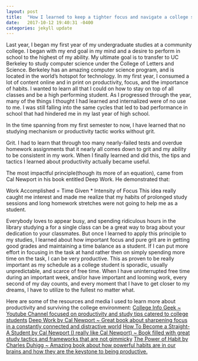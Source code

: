 ```yaml
---
layout: post
title:  "How I learned to keep a tighter focus and navigate a college schedule."
date:   2017-10-12 19:40:31 -0400
categories: jekyll update
---
```

Last year, I began my first year of my undergraduate studies at a community college. I began with my end goal in my mind and a desire to perform in school to the highest of my ability. My ultimate goal is to transfer to UC Berkeley to study computer science under the College of Letters and Science. Berkeley has an amazing computer science program, and is located in the world’s hotspot for technology. In my first year, I consumed a lot of content online and in print on productivity, focus, and the importance of habits. I wanted to learn all that I could on how to stay on top of all classes and be a high performing student. As I progressed through the year, many of the things I thought I had learned and internalized were of no use to me. I was still falling into the same cycles that led to bad performance in school that had hindered me in my last year of high school.

In the time spanning from my first semester to now, I have learned that no studying mechanism or productivity tactic works without grit.

Grit.
I had to learn that through too many nearly-failed tests and overdue homework assignments that it nearly all comes down to grit and my ability to be consistent in my work. When I finally learned and did this, the tips and tactics I learned about productivity actually became useful.

The most impactful principle(though its more of an equation), came from Cal Newport in his book entitled Deep Work. He demonstrated that:

Work Accomplished = Time Given * Intensity of Focus
This idea really caught me interest and made me realize that my habits of prolonged study sessions and long homework stretches were not going to help me as a student.

Everybody loves to appear busy, and spending ridiculous hours in the library studying a for a single class can be a great way to brag about your dedication to your classmates. But once I learned to apply this principle to my studies, I learned about how important focus and pure grit are in getting good grades and maintaining a time balance as a student. If I can put more effort in focusing in the task at hand rather then on simply spending more time on the task, I can be very productive. This as proven to be really important as my schedule as a college student is sporadic, usually unpredictable, and scarce of free time. When I have uninterrupted free time during an important week, and/or have important and looming work, every second of my day counts, and every moment that I have to get closer to my dreams, I have to utilize to the fullest no matter what.

Here are some of the resources and media I used to learn more about productivity and surviving the college environment:
[College Info Geek ~ Youtube Channel focused on productivity and study tips catered to college students][college-info-geek]
[Deep Work by Cal Newport ~ Great book about sharpening focus in a constantly connected and distractive world][deep-work]
[How To Become a Straight-A Student by Cal Newport (I really like Cal Newport) ~ Book filled with great study tactics and frameworks that are not gimmicky][straight-a-student]
[The Power of Habit by Charles Duhigg ~ Amazing book about how powerful habits are in our brains and how they are the keystone to being productive.][power-of-habit]

[college-info-geek]: https://www.youtube.com/user/electrickeye91
[deep-work]: http://calnewport.com/books/deep-work/
[straight-a-student]: http://calnewport.com/books/straight-a-student/
[power-of-habit]: https://charlesduhigg.com/books/the-power-of-habit/

